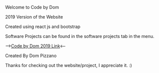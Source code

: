 Welcome to Code by Dom 


2019 Version of the Website


Created using react js and bootstrap 


Software Projects can be found in the software projects tab in the menu.

-->[Code by Dom 2019 Link](https://snoop-dom.github.io/codebydom2019/#/)<--

Created By Dom Pizzano

Thanks for checking out the website/project, I appreciate it. :)